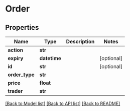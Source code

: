 # Order

## Properties
Name | Type | Description | Notes
------------ | ------------- | ------------- | -------------
**action** | **str** |  | 
**expiry** | **datetime** |  | [optional] 
**id** | **str** |  | [optional] 
**order_type** | **str** |  | 
**price** | **float** |  | 
**trader** | **str** |  | 

[[Back to Model list]](../README.md#documentation-for-models) [[Back to API list]](../README.md#documentation-for-api-endpoints) [[Back to README]](../README.md)


